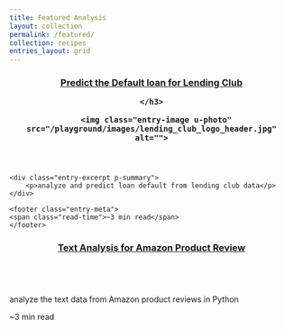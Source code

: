 ```yaml
---
title: Featured Analysis
layout: collection
permalink: /featured/
collection: recipes
entries_layout: grid
---
```


<div class="page-content">
        
<div class="entries-grid">
<article class="entry h-entry">
  <header class="entry-header">
    <h3 class="entry-title p-name">
        <a href="/playground/loan_default_prediction/" rel="bookmark">Predict the Default loan for Lending Club</a>
      
    </h3>
      
      <img class="entry-image u-photo" src="/playground/images/lending_club_logo_header.jpg" alt="">
    
  </header>
  
    <div class="entry-excerpt p-summary">
        <p>analyze and predict loan default from lending club data</p> 
    </div>
  
    <footer class="entry-meta">
    <span class="read-time">~3 min read</span>     
    </footer>
</article>

<article class="entry h-entry">
  <header class="entry-header">
    <h3 class="entry-title p-name">
        <a href="/playground/amazon_product_review/" rel="bookmark">Text Analysis for Amazon Product Review</a>
    </h3>
      <img class="entry-image u-photo" src="/playground/images/amazon-product-review-logo.jpg" alt="">
  </header>

  <div class="entry-excerpt p-summary">
      <p>analyze the text data from Amazon product reviews in Python</p> 
  </div>
  
  <footer class="entry-meta">
    <span class="read-time">~3 min read</span>     
  </footer>
</article>

</div>
</div>